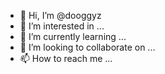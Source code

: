- 👋 Hi, I’m @dooggyz
- 👀 I’m interested in ...
- 🌱 I’m currently learning ...
- 💞️ I’m looking to collaborate on ...
- 📫 How to reach me ...

<!---
dooggyz/dooggyz is a ✨ special ✨ repository because its `README.md` (this file) appears on your GitHub profile.
You can click the Preview link to take a look at your changes.
--->
